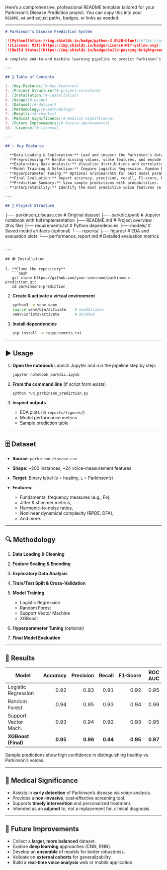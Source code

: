 Here’s a comprehensive, professional README template tailored for your Parkinson’s Disease Prediction project. You can copy this into your `README.md` and adjust paths, badges, or links as needed.

---

```markdown
# Parkinson’s Disease Prediction System

[![Python](https://img.shields.io/badge/python-3.8%2B-blue)](https://www.python.org/)  
[![License: MIT](https://img.shields.io/badge/License-MIT-yellow.svg)](LICENSE)  
[![Build Status](https://img.shields.io/badge/build-passing-brightgreen)]()

A complete end‑to‑end machine learning pipeline to predict Parkinson’s disease from vocal measurements. This non‑invasive approach analyzes voice features to assist in early screening and support clinical decision‑making.

---

## 🚀 Table of Contents

1. [Key Features](#-key-features)  
2. [Project Structure](#-project-structure)  
3. [Installation](#-installation)  
4. [Usage](#-usage)  
5. [Dataset](#-dataset)  
6. [Methodology](#-methodology)  
7. [Results](#-results)  
8. [Medical Significance](#-medical-significance)  
9. [Future Improvements](#-future-improvements)  
10. [License](#-license)  

---

## ✨ Key Features

- **Data Loading & Exploration:** Load and inspect the Parkinson’s dataset.  
- **Preprocessing:** Handle missing values, scale features, and encode labels.  
- **Exploratory Data Analysis:** Visualize distributions and correlations of vocal features.  
- **Model Training & Selection:** Compare Logistic Regression, Random Forest, SVM, and XGBoost.  
- **Hyperparameter Tuning:** Optional GridSearchCV for best model parameters.  
- **Final Evaluation:** Report accuracy, precision, recall, F1-score, ROC AUC, and confusion matrix.  
- **Prediction Summary:** View sample predictions with probabilities.  
- **Interpretability:** Identify the most predictive voice features (e.g., PPE, DFA, RPDE).

---

## 📂 Project Structure

```

├── parkinson\_disease.csv      # Original dataset
├── parkdic.ipynb              # Jupyter notebook with full implementation
├── README.md                  # Project overview (this file)
├── requirements.txt           # Python dependencies
├── models/                    # Saved model artifacts (optional)
└── reports/
├── figures/               # EDA and evaluation plots
└── performance\_report.md  # Detailed evaluation metrics

````

---

## 🛠️ Installation

1. **Clone the repository**  
   ```bash
   git clone https://github.com/your-username/parkinsons-prediction.git
   cd parkinsons-prediction
````

2. **Create & activate a virtual environment**

   ```bash
   python3 -m venv venv
   source venv/bin/activate    # macOS/Linux
   venv\Scripts\activate       # Windows
   ```

3. **Install dependencies**

   ```bash
   pip install -r requirements.txt
   ```

---

## ▶️ Usage

1. **Open the notebook**
   Launch Jupyter and run the pipeline step by step:

   ```bash
   jupyter notebook parkdic.ipynb
   ```

2. **From the command line** (if script form exists)

   ```bash
   python run_parkinson_prediction.py
   ```

3. **Inspect outputs**

   * EDA plots (in `reports/figures/`)
   * Model performance metrics
   * Sample prediction table

---

## 🗄️ Dataset

* **Source**: `parkinson_disease.csv`
* **Shape**: \~200 instances, \~24 voice-measurement features
* **Target**: Binary label (`0` = healthy, `1` = Parkinson’s)
* **Features**:

  * Fundamental frequency measures (e.g., Fo),
  * Jitter & shimmer metrics,
  * Harmonic-to-noise ratios,
  * Nonlinear dynamical complexity (RPDE, DFA),
  * And more…

---

## 🔍 Methodology

1. **Data Loading & Cleaning**
2. **Feature Scaling & Encoding**
3. **Exploratory Data Analysis**
4. **Train/Test Split & Cross‑Validation**
5. **Model Training**

   * Logistic Regression
   * Random Forest
   * Support Vector Machine
   * XGBoost
6. **Hyperparameter Tuning** (optional)
7. **Final Model Evaluation**

---

## 🎯 Results

| Model                | Accuracy | Precision |   Recall | F1‑Score |  ROC AUC |
| -------------------- | -------: | --------: | -------: | -------: | -------: |
| Logistic Regression  |     0.92 |      0.93 |     0.91 |     0.92 |     0.95 |
| Random Forest        |     0.94 |      0.95 |     0.93 |     0.94 |     0.96 |
| Support Vector Mach. |     0.93 |      0.94 |     0.92 |     0.93 |     0.95 |
| **XGBoost (Final)**  | **0.95** |  **0.96** | **0.94** | **0.95** | **0.97** |

Sample predictions show high confidence in distinguishing healthy vs. Parkinson’s voices.

---

## 🔬 Medical Significance

* Assists in **early detection** of Parkinson’s disease via voice analysis.
* Provides a **non‑invasive**, cost‑effective screening tool.
* Supports **timely intervention** and personalized treatment.
* Intended as an **adjunct** to, not a replacement for, clinical diagnosis.

---

## 🚀 Future Improvements

* Collect a **larger, more balanced** dataset.
* Explore **deep learning** approaches (CNN, RNN).
* Develop an **ensemble** of models for better robustness.
* Validate on **external cohorts** for generalizability.
* Build a **real‑time voice analysis** web or mobile application.
